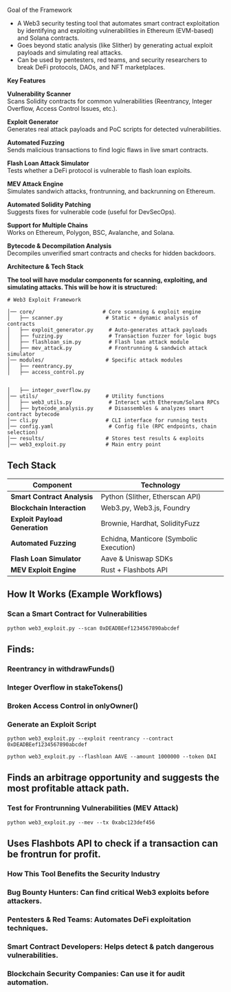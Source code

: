 Goal of the Framework  
  - A Web3 security testing tool that automates smart contract exploitation by identifying and exploiting vulnerabilities in Ethereum (EVM-based) and Solana contracts.  
  - Goes beyond static analysis (like Slither) by generating actual exploit payloads and simulating real attacks.  
  - Can be used by pentesters, red teams, and security researchers to break DeFi protocols, DAOs, and NFT marketplaces.  

**Key Features**  

**Vulnerability Scanner**  
Scans Solidity contracts for common vulnerabilities (Reentrancy, Integer Overflow, Access Control Issues, etc.).  

**Exploit Generator**  
Generates real attack payloads and PoC scripts for detected vulnerabilities.  

 **Automated Fuzzing**  
Sends malicious transactions to find logic flaws in live smart contracts.  

**Flash Loan Attack Simulator**  
Tests whether a DeFi protocol is vulnerable to flash loan exploits.  

**MEV Attack Engine**  
Simulates sandwich attacks, frontrunning, and backrunning on Ethereum.  

**Automated Solidity Patching**  
Suggests fixes for vulnerable code (useful for DevSecOps).  

**Support for Multiple Chains**  
Works on Ethereum, Polygon, BSC, Avalanche, and Solana.  

**Bytecode & Decompilation Analysis**  
Decompiles unverified smart contracts and checks for hidden backdoors.  

**Architecture & Tech Stack**  


**The tool will have modular components for scanning, exploiting, and simulating attacks. This will be how it is structured:**
```
# Web3 Exploit Framework

│── core/                      # Core scanning & exploit engine
│   ├── scanner.py              # Static + dynamic analysis of contracts
│   ├── exploit_generator.py     # Auto-generates attack payloads
│   ├── fuzzing.py               # Transaction fuzzer for logic bugs
│   ├── flashloan_sim.py         # Flash loan attack module
│   ├── mev_attack.py            # Frontrunning & sandwich attack simulator
│── modules/                    # Specific attack modules
│   ├── reentrancy.py
│   ├── access_control.py


│   ├── integer_overflow.py
│── utils/                      # Utility functions
│   ├── web3_utils.py            # Interact with Ethereum/Solana RPCs
│   ├── bytecode_analysis.py     # Disassembles & analyzes smart contract bytecode
│── cli.py                      # CLI interface for running tests
│── config.yaml                  # Config file (RPC endpoints, chain selection)
│── results/                    # Stores test results & exploits
│── web3_exploit.py             # Main entry point
```
## Tech Stack  

| **Component**                | **Technology**                              |
|-----------------------------|------------------------------------------|
| **Smart Contract Analysis**  | Python (Slither, Etherscan API)         |
| **Blockchain Interaction**   | Web3.py, Web3.js, Foundry               |
| **Exploit Payload Generation** | Brownie, Hardhat, SolidityFuzz         |
| **Automated Fuzzing**        | Echidna, Manticore (Symbolic Execution)  |
| **Flash Loan Simulator**     | Aave & Uniswap SDKs                      |
| **MEV Exploit Engine**       | Rust + Flashbots API                     |


## **How It Works (Example Workflows)**  

### Scan a Smart Contract for Vulnerabilities  
```
python web3_exploit.py --scan 0xDEADBEef1234567890abcdef
```
## Finds:

### Reentrancy in withdrawFunds()

### Integer Overflow in stakeTokens()

### Broken Access Control in onlyOwner()

### Generate an Exploit Script

```
python web3_exploit.py --exploit reentrancy --contract 0xDEADBEef1234567890abcdef
```
```
python web3_exploit.py --flashloan AAVE --amount 1000000 --token DAI
```
## Finds an arbitrage opportunity and suggests the most profitable attack path.

### Test for Frontrunning Vulnerabilities (MEV Attack)
```
python web3_exploit.py --mev --tx 0xabc123def456
```
## Uses Flashbots API to check if a transaction can be frontrun for profit.

### How This Tool Benefits the Security Industry

### Bug Bounty Hunters: Can find critical Web3 exploits before attackers.

### Pentesters & Red Teams: Automates DeFi exploitation techniques.

### Smart Contract Developers: Helps detect & patch dangerous vulnerabilities.

### Blockchain Security Companies: Can use it for audit automation.



